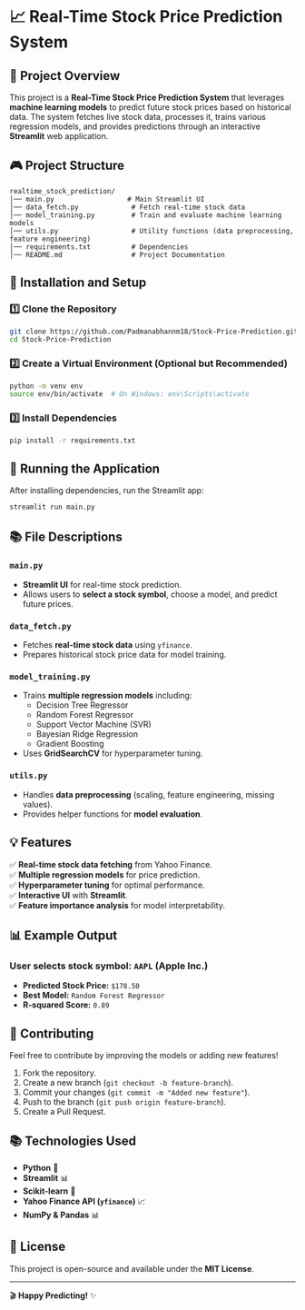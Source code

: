 # 📈 Real-Time Stock Price Prediction System

## 📌 Project Overview

This project is a **Real-Time Stock Price Prediction System** that leverages **machine learning models** to predict future stock prices based on historical data. The system fetches live stock data, processes it, trains various regression models, and provides predictions through an interactive **Streamlit** web application.

## 🎮 Project Structure

```
realtime_stock_prediction/
│── main.py                  # Main Streamlit UI
│── data_fetch.py             # Fetch real-time stock data
│── model_training.py         # Train and evaluate machine learning models
│── utils.py                  # Utility functions (data preprocessing, feature engineering)
│── requirements.txt          # Dependencies
│── README.md                 # Project Documentation
```

## 🔧 Installation and Setup

### 1️⃣ Clone the Repository

```sh
git clone https://github.com/Padmanabhannm18/Stock-Price-Prediction.git
cd Stock-Price-Prediction
```

### 2️⃣ Create a Virtual Environment (Optional but Recommended)

```sh
python -m venv env
source env/bin/activate  # On Windows: env\Scripts\activate
```

### 3️⃣ Install Dependencies

```sh
pip install -r requirements.txt
```

## 🚀 Running the Application

After installing dependencies, run the Streamlit app:

```sh
streamlit run main.py
```

## 📚 File Descriptions

### `main.py`

- **Streamlit UI** for real-time stock prediction.
- Allows users to **select a stock symbol**, choose a model, and predict future prices.

### `data_fetch.py`

- Fetches **real-time stock data** using `yfinance`.
- Prepares historical stock price data for model training.

### `model_training.py`

- Trains **multiple regression models** including:
  - Decision Tree Regressor
  - Random Forest Regressor
  - Support Vector Machine (SVR)
  - Bayesian Ridge Regression
  - Gradient Boosting
- Uses **GridSearchCV** for hyperparameter tuning.

### `utils.py`

- Handles **data preprocessing** (scaling, feature engineering, missing values).
- Provides helper functions for **model evaluation**.

## 💡 Features

✅ **Real-time stock data fetching** from Yahoo Finance.\
✅ **Multiple regression models** for price prediction.\
✅ **Hyperparameter tuning** for optimal performance.\
✅ **Interactive UI** with **Streamlit**.\
✅ **Feature importance analysis** for model interpretability.

## 📊 Example Output

### **User selects stock symbol: ****`AAPL`**** (Apple Inc.)**

- **Predicted Stock Price:** `$178.50`
- **Best Model:** `Random Forest Regressor`
- **R-squared Score:** `0.89`

## 💪 Contributing

Feel free to contribute by improving the models or adding new features!

1. Fork the repository.
2. Create a new branch (`git checkout -b feature-branch`).
3. Commit your changes (`git commit -m "Added new feature"`).
4. Push to the branch (`git push origin feature-branch`).
5. Create a Pull Request.

## 📚 Technologies Used

- **Python** 🐍
- **Streamlit** 📊
- **Scikit-learn** 🤖
- **Yahoo Finance API (****`yfinance`****)** 📈
- **NumPy & Pandas** 📊

## 💎 License

This project is open-source and available under the **MIT License**.

---

🎬 **Happy Predicting!** ✨

